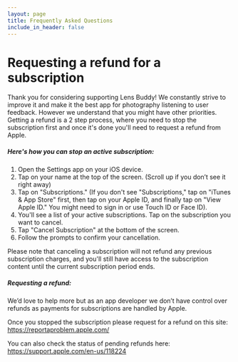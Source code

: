 ```yaml
---
layout: page
title: Frequently Asked Questions
include_in_header: false
---
```

# **Requesting a refund for a subscription**

Thank you for considering supporting Lens Buddy! We constantly strive to improve it and make it the best app for photography listening to user feedback. However we understand that you might have other priorities. Getting a refund is a 2 step process, where you need to stop the subscription first and once it's done you'll need to request a refund from Apple.

##### Here's how you can stop an active subscription:

1. Open the Settings app on your iOS device.
2. Tap on your name at the top of the screen. (Scroll up if you don’t see it right away)
3. Tap on "Subscriptions." (If you don't see "Subscriptions," tap on "iTunes & App Store" first, then tap on your Apple ID, and finally tap on "View Apple ID." You might need to sign in or use Touch ID or Face ID).
4. You'll see a list of your active subscriptions. Tap on the subscription you want to cancel.
5. Tap "Cancel Subscription" at the bottom of the screen.
6. Follow the prompts to confirm your cancellation.

Please note that canceling a subscription will not refund any previous subscription charges, and you'll still have access to the subscription content until the current subscription period ends.

##### Requesting a refund:

We’d love to help more but as an app developer we don’t have control over refunds as payments for subscriptions are handled by Apple.

Once you stopped the subscription please request for a refund on this site:
https://reportaproblem.apple.com/ 

You can also check the status of pending refunds here:
https://support.apple.com/en-us/118224
